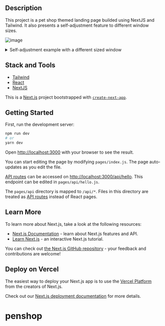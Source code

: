 ## Description

This project is a pet shop themed landing page builded using NextJS and Tailwind. It also presents a self-adjustment feature to different window sizes.

![image](https://github.com/ricichien/nextjs-petshop/assets/85197053/b1cbeb69-dd3e-4179-b8f1-498e358946b6)

<details>
  <summary>Self-adjustment example with a different sized window</summary>
  <p></p>
  
  ![image](https://github.com/ricichien/nextjs-petshop/assets/85197053/b52d93b3-759b-4e2f-9ddb-d4cae8321d93)
  
</details>

## Stack and Tools
* [Tailwind](https://tailwindcss.com/)
* [React](https://reactjs.org/)
* [NextJS](https://nextjs.org/)

This is a [Next.js](https://nextjs.org/) project bootstrapped with [`create-next-app`](https://github.com/vercel/next.js/tree/canary/packages/create-next-app).

## Getting Started

First, run the development server:

```bash
npm run dev
# or
yarn dev
```

Open [http://localhost:3000](http://localhost:3000) with your browser to see the result.

You can start editing the page by modifying `pages/index.js`. The page auto-updates as you edit the file.

[API routes](https://nextjs.org/docs/api-routes/introduction) can be accessed on [http://localhost:3000/api/hello](http://localhost:3000/api/hello). This endpoint can be edited in `pages/api/hello.js`.

The `pages/api` directory is mapped to `/api/*`. Files in this directory are treated as [API routes](https://nextjs.org/docs/api-routes/introduction) instead of React pages.

## Learn More

To learn more about Next.js, take a look at the following resources:

- [Next.js Documentation](https://nextjs.org/docs) - learn about Next.js features and API.
- [Learn Next.js](https://nextjs.org/learn) - an interactive Next.js tutorial.

You can check out [the Next.js GitHub repository](https://github.com/vercel/next.js/) - your feedback and contributions are welcome!

## Deploy on Vercel

The easiest way to deploy your Next.js app is to use the [Vercel Platform](https://vercel.com/new?utm_medium=default-template&filter=next.js&utm_source=create-next-app&utm_campaign=create-next-app-readme) from the creators of Next.js.

Check out our [Next.js deployment documentation](https://nextjs.org/docs/deployment) for more details.
# penshop

